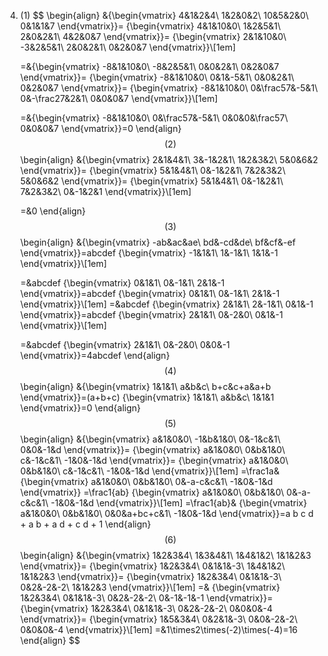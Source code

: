 4. (1)
   $$
   \begin{align}
   &{\begin{vmatrix}
   4&1&2&4\\
   1&2&0&2\\
   10&5&2&0\\
   0&1&1&7
   \end{vmatrix}}=
   {\begin{vmatrix}
   4&1&10&0\\
   1&2&5&1\\
   2&0&2&1\\
   4&2&0&7
   \end{vmatrix}}=
   {\begin{vmatrix}
   2&1&10&0\\
   -3&2&5&1\\
   2&0&2&1\\
   0&2&0&7
   \end{vmatrix}}\\[1em]
   
   =&{\begin{vmatrix}
   -8&1&10&0\\
   -8&2&5&1\\
   0&0&2&1\\
   0&2&0&7
   \end{vmatrix}}=
   {\begin{vmatrix}
   -8&1&10&0\\
   0&1&-5&1\\
   0&0&2&1\\
   0&2&0&7
   \end{vmatrix}}=
   {\begin{vmatrix}
   -8&1&10&0\\
   0&\frac57&-5&1\\
   0&-\frac27&2&1\\
   0&0&0&7
   \end{vmatrix}}\\[1em]
   
   =&{\begin{vmatrix}
   -8&1&10&0\\
   0&\frac57&-5&1\\
   0&0&0&\frac57\\
   0&0&0&7
   \end{vmatrix}}=0
   \end{align}
   $$
   (2)
   $$
   \begin{align}
   &{\begin{vmatrix}
   2&1&4&1\\
   3&-1&2&1\\
   1&2&3&2\\
   5&0&6&2
   \end{vmatrix}}=
   {\begin{vmatrix}
   5&1&4&1\\
   0&-1&2&1\\
   7&2&3&2\\
   5&0&6&2
   \end{vmatrix}}=
   {\begin{vmatrix}
   5&1&4&1\\
   0&-1&2&1\\
   7&2&3&2\\
   0&-1&2&1
   \end{vmatrix}}\\[1em]
   
   =&0
   \end{align}
   $$
   (3)
   $$
   \begin{align}
   &{\begin{vmatrix}
   -ab&ac&ae\\
   bd&-cd&de\\
   bf&cf&-ef
   \end{vmatrix}}=abcdef
   {\begin{vmatrix}
   -1&1&1\\
   1&-1&1\\
   1&1&-1
   \end{vmatrix}}\\[1em]
   
   =&abcdef
   {\begin{vmatrix}
   0&1&1\\
   0&-1&1\\
   2&1&-1
   \end{vmatrix}}=abcdef
   {\begin{vmatrix}
   0&1&1\\
   0&-1&1\\
   2&1&-1
   \end{vmatrix}}\\[1em]
   =&abcdef
   {\begin{vmatrix}
   2&1&1\\
   2&-1&1\\
   0&1&-1
   \end{vmatrix}}=abcdef
   {\begin{vmatrix}
   2&1&1\\
   0&-2&0\\
   0&1&-1
   \end{vmatrix}}\\[1em]
   
   =&abcdef
   {\begin{vmatrix}
   2&1&1\\
   0&-2&0\\
   0&0&-1
   \end{vmatrix}}=4abcdef
   \end{align}
   $$
   (4)
   $$
   \begin{align}
   &{\begin{vmatrix}
   1&1&1\\
   a&b&c\\
   b+c&c+a&a+b
   \end{vmatrix}}=(a+b+c)
   {\begin{vmatrix}
   1&1&1\\
   a&b&c\\
   1&1&1
   \end{vmatrix}}=0
   \end{align}
   $$
   (5)
   $$
   \begin{align}
   &{\begin{vmatrix}
   a&1&0&0\\
   -1&b&1&0\\
   0&-1&c&1\\
   0&0&-1&d
   \end{vmatrix}}=
   {\begin{vmatrix}
   a&1&0&0\\
   0&b&1&0\\
   c&-1&c&1\\
   -1&0&-1&d
   \end{vmatrix}}=
   {\begin{vmatrix}
   a&1&0&0\\
   0&b&1&0\\
   c&-1&c&1\\
   -1&0&-1&d
   \end{vmatrix}}\\[1em]
   =\frac1a&
   {\begin{vmatrix}
   a&1&0&0\\
   0&b&1&0\\
   0&-a-c&c&1\\
   -1&0&-1&d
   \end{vmatrix}}
   =\frac1{ab}
   {\begin{vmatrix}
   a&1&0&0\\
   0&b&1&0\\
   0&-a-c&c&1\\
   -1&0&-1&d
   \end{vmatrix}}\\[1em]
   =\frac1{ab}&
   {\begin{vmatrix}
   a&1&0&0\\
   0&b&1&0\\
   0&0&a+bc+c&1\\
   -1&0&-1&d
   \end{vmatrix}}=a b c d + a b + a d + c d + 1
   \end{align}
   $$
   (6)
   $$
   \begin{align}
   &{\begin{vmatrix}
   1&2&3&4\\
   1&3&4&1\\
   1&4&1&2\\
   1&1&2&3
   \end{vmatrix}}=
   {\begin{vmatrix}
   1&2&3&4\\
   0&1&1&-3\\
   1&4&1&2\\
   1&1&2&3
   \end{vmatrix}}=
   {\begin{vmatrix}
   1&2&3&4\\
   0&1&1&-3\\
   0&2&-2&-2\\
   1&1&2&3
   \end{vmatrix}}\\[1em]
   =&
   {\begin{vmatrix}
   1&2&3&4\\
   0&1&1&-3\\
   0&2&-2&-2\\
   0&-1&-1&-1
   \end{vmatrix}}=
   {\begin{vmatrix}
   1&2&3&4\\
   0&1&1&-3\\
   0&2&-2&-2\\
   0&0&0&-4
   \end{vmatrix}}=
   {\begin{vmatrix}
   1&5&3&4\\
   0&2&1&-3\\
   0&0&-2&-2\\
   0&0&0&-4
   \end{vmatrix}}\\[1em]
   =&1\times2\times(-2)\times(-4)=16
   \end{align}
   $$
   